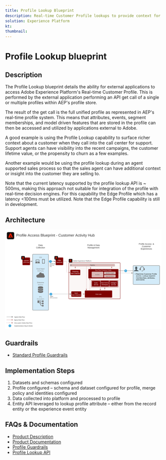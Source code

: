 ```yaml
---
title: Profile Lookup Blueprint
description: Real-time Customer Profile lookups to provide context for agent assisted support and sales.
solution: Experience Platform
kt: 
thumbnail: 
---
```


# Profile Lookup blueprint

## Description

The Profile Lookup blueprint details the ability for external applications to access Adobe Experience Platform's Real-time Customer Profile. This is performed by the external application performing an API get call of a single or multiple profiles within AEP's profile store.

The result of the get call is the full unified profile as represented in AEP's real-time profile system. This means that attributes, events, segment memberships, and model driven features that are stored in the profile can then be accessed and utilized by applications external to Adobe.

A good example is using the Profile Lookup capability to surface richer context about a customer when they call into the call center for support. Support agents can have visibility into the recent campaigns, the customer lifetime value, or the propensity to churn as a few examples. 

Another example would be using the profile lookup during an agent supported sales process so that the sales agent can have additional context or insight into the customer they are selling to.

Note that the current latency supported by the profile lookup API is ~ 500ms, making this approach not suitable for integration of the profile with real-time decision engines. For this capability the Edge Profile which has a latency <100ms must be utilized. Note that the Edge Profile capability is still in development.

## Architecture

![Customer Activity Hub](assets/cah.svg)

## Guardrails

* [Standard Profile Guardrails](https://docs.adobe.com/content/help/en/experience-platform/profile/guardrails.html)

## Implementation Steps

1. Datasets and schemas configured
2. Profile configured – schema and dataset configured for profile, merge policy and identities configured
3. Data collected into platform and processed to profile
4. Entity API leveraged to lookup profile attribute – either from the record entity or the experience event entity

## FAQs & Documentation

* [Product Description](https://helpx.adobe.com/legal/product-descriptions/adobe-experience-platform0.html)
* [Product Documentation](https://experienceleague.adobe.com/docs/experience-platform/profile/home.html?lang=en)
* [Profile Guardrails](https://docs.adobe.com/content/help/en/experience-platform/profile/guardrails.html)
* [Profile Lookup API](https://www.adobe.io/apis/experienceplatform/home/api-reference.html)
